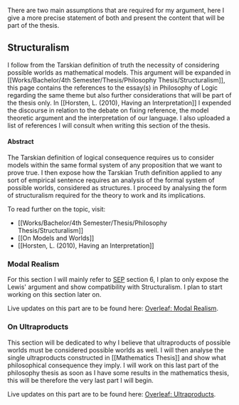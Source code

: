There are two main assumptions that are required for my argument, here I give a more precise statement of both and present the content that will be part of the thesis.
## Structuralism
I follow from the Tarskian definition of truth the necessity of considering possible worlds as mathematical models. This argument will be expanded in [[Works/Bachelor/4th Semester/Thesis/Philosophy Thesis/Structuralism]], this page contains the references to the essay(s) in Philosophy of Logic regarding the same theme but also further considerations that will be part of the thesis only. In [[Horsten, L. (2010), Having an Interpretation]] I expended the discourse in relation to the debate on fixing reference, the model theoretic argument and the interpretation of our language. I also uploaded a list of references I will consult when writing this section of the thesis.
#### Abstract
The Tarskian definition of logical consequence requires us to consider models within the same formal system of any proposition that we want to prove true. I then expose how the Tarskian Truth definition applied to any sort of empirical sentence requires an analysis of the formal system of possible worlds, considered as structures. I proceed by analysing the form of structuralism required for the theory to work and its implications.

To read further on the topic, visit:
- [[Works/Bachelor/4th Semester/Thesis/Philosophy Thesis/Structuralism]]
- [[On Models and Worlds]]
- [[Horsten, L. (2010), Having an Interpretation]]
### Modal Realism
For this section I will mainly refer to [SEP](https://plato.stanford.edu/entries/david-lewis/#6) section 6, I plan to only expose the Lewis' argument and show compatibility with Structuralism. I plan to start working on this section later on.

Live updates on this part are to be found here: [Overleaf: Modal Realism](https://www.overleaf.com/read/fnzgwxcvmnyd#250a05).
### On Ultraproducts
This section will be dedicated to why I believe that ultraproducts of possible worlds must be considered possible worlds as well. I will then analyse the single ultraproducts constructed in [[Mathematics Thesis]] and show what philosophical consequence they imply. I will work on this last part of the philosophy thesis as soon as I have some results in the mathematics thesis, this will be therefore the very last part I will begin.

Live updates on this part are to be found here: [Overleaf: Ultraproducts](https://www.overleaf.com/read/fnzgwxcvmnyd#250a05).